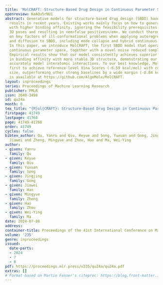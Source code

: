 ```yaml
---
title: 'MolCRAFT: Structure-Based Drug Design in Continuous Parameter Space'
openreview: KaAQu5rNU1
abstract: Generative models for structure-based drug design (SBDD) have shown promising
  results in recent years. Existing works mainly focus on how to generate molecules
  with higher binding affinity, ignoring the feasibility prerequisites for generated
  3D poses and resulting in <em>false positives</em>. We conduct thorough studies
  on key factors of ill-conformational problems when applying autoregressive methods
  and diffusion to SBDD, including mode collapse and hybrid continuous-discrete space.
  In this paper, we introduce MolCRAFT, the first SBDD model that operates in the
  continuous parameter space, together with a novel noise reduced sampling strategy.
  Empirical results show that our model consistently achieves superior performance
  in binding affinity with more stable 3D structure, demonstrating our ability to
  accurately model interatomic interactions. To our best knowledge, MolCRAFT is the
  first to achieve reference-level Vina Scores (-6.59 kcal/mol) with comparable molecular
  size, outperforming other strong baselines by a wide margin (-0.84 kcal/mol). Code
  is available at https://github.com/AlgoMole/MolCRAFT.
layout: inproceedings
series: Proceedings of Machine Learning Research
publisher: PMLR
issn: 2640-3498
id: qu24a
month: 0
tex_title: "{M}ol{CRAFT}: Structure-Based Drug Design in Continuous Parameter Space"
firstpage: 41749
lastpage: 41768
page: 41749-41768
order: 41749
cycles: false
bibtex_author: Qu, Yanru and Qiu, Keyue and Song, Yuxuan and Gong, Jingjing and Han,
  Jiawei and Zheng, Mingyue and Zhou, Hao and Ma, Wei-Ying
author:
- given: Yanru
  family: Qu
- given: Keyue
  family: Qiu
- given: Yuxuan
  family: Song
- given: Jingjing
  family: Gong
- given: Jiawei
  family: Han
- given: Mingyue
  family: Zheng
- given: Hao
  family: Zhou
- given: Wei-Ying
  family: Ma
date: 2024-07-08
address:
container-title: Proceedings of the 41st International Conference on Machine Learning
volume: '235'
genre: inproceedings
issued:
  date-parts:
  - 2024
  - 7
  - 8
pdf: https://proceedings.mlr.press/v235/qu24a/qu24a.pdf
extras: []
# Format based on Martin Fenner's citeproc: https://blog.front-matter.io/posts/citeproc-yaml-for-bibliographies/
---
```

